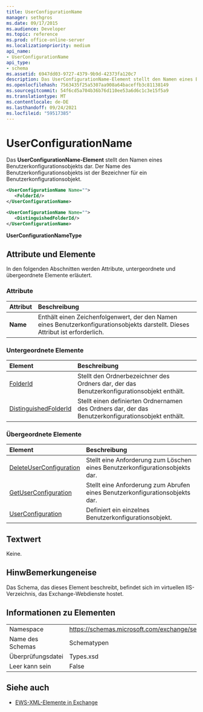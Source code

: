 ```yaml
---
title: UserConfigurationName
manager: sethgros
ms.date: 09/17/2015
ms.audience: Developer
ms.topic: reference
ms.prod: office-online-server
ms.localizationpriority: medium
api_name:
- UserConfigurationName
api_type:
- schema
ms.assetid: 6947dd03-9727-4379-9b9d-42373fa120c7
description: Das UserConfigurationName-Element stellt den Namen eines Benutzerkonfigurationsobjekts dar. Der Name des Benutzerkonfigurationsobjekts ist der Bezeichner für ein Benutzerkonfigurationsobjekt.
ms.openlocfilehash: 7563435f25a5307aa908a64baceffb3c81138149
ms.sourcegitcommit: 54f6cd5a704b36b76d110ee53a6d6c1c3e15f5a9
ms.translationtype: MT
ms.contentlocale: de-DE
ms.lasthandoff: 09/24/2021
ms.locfileid: "59517385"
---
```

# <a name="userconfigurationname"></a>UserConfigurationName

Das **UserConfigurationName-Element** stellt den Namen eines Benutzerkonfigurationsobjekts dar. Der Name des Benutzerkonfigurationsobjekts ist der Bezeichner für ein Benutzerkonfigurationsobjekt. 
  
```XML
<UserConfigurationName Name="">
   <FolderId/>
</UserConfigurationName>
```

```XML
<UserConfigurationName Name="">
   <DistinguishedFolderId/> 
</UserConfigurationName>
```

**UserConfigurationNameType**

## <a name="attributes-and-elements"></a>Attribute und Elemente

In den folgenden Abschnitten werden Attribute, untergeordnete und übergeordnete Elemente erläutert.
  
### <a name="attributes"></a>Attribute

|**Attribut**|**Beschreibung**|
|:-----|:-----|
|**Name** <br/> |Enthält einen Zeichenfolgenwert, der den Namen eines Benutzerkonfigurationsobjekts darstellt. Dieses Attribut ist erforderlich.  <br/> |
   
### <a name="child-elements"></a>Untergeordnete Elemente

|**Element**|**Beschreibung**|
|:-----|:-----|
|[FolderId](folderid.md) <br/> |Stellt den Ordnerbezeichner des Ordners dar, der das Benutzerkonfigurationsobjekt enthält.  <br/> |
|[DistinguishedFolderId](distinguishedfolderid.md) <br/> |Stellt einen definierten Ordnernamen des Ordners dar, der das Benutzerkonfigurationsobjekt enthält.  <br/> |
   
### <a name="parent-elements"></a>Übergeordnete Elemente

|**Element**|**Beschreibung**|
|:-----|:-----|
|[DeleteUserConfiguration](deleteuserconfiguration.md) <br/> |Stellt eine Anforderung zum Löschen eines Benutzerkonfigurationsobjekts dar.  <br/> |
|[GetUserConfiguration](getuserconfiguration.md) <br/> |Stellt eine Anforderung zum Abrufen eines Benutzerkonfigurationsobjekts dar.  <br/> |
|[UserConfiguration](userconfiguration.md) <br/> |Definiert ein einzelnes Benutzerkonfigurationsobjekt.  <br/> |
   
## <a name="text-value"></a>Textwert

Keine.
  
## <a name="remarks"></a>HinwBemerkungeneise

Das Schema, das dieses Element beschreibt, befindet sich im virtuellen IIS-Verzeichnis, das Exchange-Webdienste hostet.
  
## <a name="element-information"></a>Informationen zu Elementen

|||
|:-----|:-----|
|Namespace  <br/> |https://schemas.microsoft.com/exchange/services/2006/types  <br/> |
|Name des Schemas  <br/> |Schematypen  <br/> |
|Überprüfungsdatei  <br/> |Types.xsd  <br/> |
|Leer kann sein  <br/> |False  <br/> |
   
## <a name="see-also"></a>Siehe auch

- [EWS-XML-Elemente in Exchange](ews-xml-elements-in-exchange.md)

